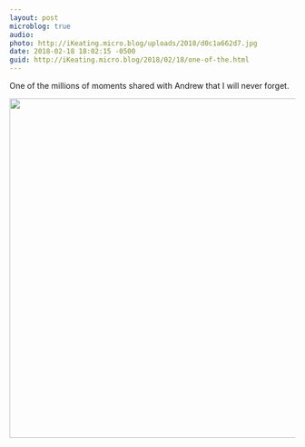 ```yaml
---
layout: post
microblog: true
audio: 
photo: http://iKeating.micro.blog/uploads/2018/d0c1a662d7.jpg
date: 2018-02-18 18:02:15 -0500
guid: http://iKeating.micro.blog/2018/02/18/one-of-the.html
---
```

One of the millions of moments shared with Andrew that I will never forget.

<img src="http://iKeating.micro.blog/uploads/2018/d0c1a662d7.jpg" width="600" height="599" />
